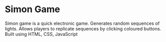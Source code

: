# Simon Game 

Simon game is a quick electronic game. Generates random sequences of lights. Allows players to replicate sequences by clicking coloured buttons. Built using HTML, CSS, JavaScript
